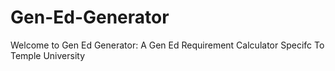 # Gen-Ed-Generator

Welcome to Gen Ed Generator: A Gen Ed Requirement Calculator Specifc To Temple University
